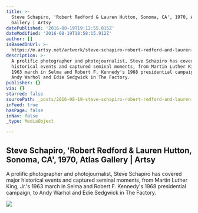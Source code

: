 ```yaml
---
title: >-
  Steve Schapiro, 'Robert Redford & Lauren Hutton, Sonoma, CA', 1970, Atlas
  Gallery | Artsy
datePublished: '2016-08-19T19:12:55.815Z'
dateModified: '2016-08-19T18:58:15.912Z'
author: []
isBasedOnUrl: >-
  https://m.artsy.net/artwork/steve-schapiro-robert-redford-and-lauren-hutton-sonoma-ca
description: >-
  A prolific photographer and photojournalist, Steve Schapiro has covered major
  historical events and captured seminal moments, from Martin Luther King, Jr.'s
  1963 march in Selma and Robert F. Kennedy's 1968 presidential campaign, to
  Andy Warhol and Edie Sedgwick in The Factory.
publisher: {}
via: {}
starred: false
sourcePath: _posts/2016-08-19-steve-schapiro-robert-redford-and-lauren-hutton-sonoma-ca.md
inFeed: true
hasPage: false
inNav: false
_type: MediaObject

---
```

<article style=""><h1>Steve Schapiro, 'Robert Redford &amp; Lauren Hutton, Sonoma, CA', 1970, Atlas Gallery | Artsy</h1><p>A prolific photographer and photojournalist, Steve Schapiro has covered major historical events and captured seminal moments, from Martin Luther King, Jr.'s 1963 march in Selma and Robert F. Kennedy's 1968 presidential campaign, to Andy Warhol and Edie Sedgwick in The Factory.</p><img src="https://d32dm0rphc51dk.cloudfront.net/s-PwT5q1Tqyr1Zcqo2jw6A/large.jpg" /></article>